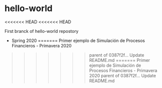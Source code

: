 # hello-world
<<<<<<< HEAD
<<<<<<< HEAD

First branck of hello-world repostory 


- Spring 2020
=======
Primer ejemplo de Simulación de Procesos Financieros - Primavera 2020
>>>>>>> parent of 0387f2f... Update README.md
=======
Primer ejemplo de Simulación de Procesos Financieros - Primavera 2020
>>>>>>> parent of 0387f2f... Update README.md
